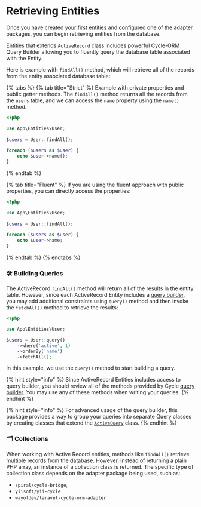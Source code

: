 # Retrieving Entities

Once you have created [your first entities](defining-entities.md) and [configured](../general/installation.md) one of the adapter packages, you can begin retrieving entities from the database.

Entities that extends `ActiveRecord` class includes powerful Cycle-ORM Query Builder allowing you to fluently query the database table associated with the Entity.

Here is example with `findAll()` method, which will retrieve all of the records from the entity associated database table:

{% tabs %}
{% tab title="Strict" %}
Example with private properties and public getter methods. The `findAll()` method returns all the records from the `users` table, and we can access the `name` property using the `name()` method.

```php
<?php

use App\Entities\User;
 
$users = User::findAll();
 
foreach ($users as $user) {
    echo $user->name();
}
```
{% endtab %}

{% tab title="Fluent" %}
If you are using the fluent approach with public properties, you can directly access the properties:

```php
<?php

use App\Entities\User;
 
$users = User::findAll();
 
foreach ($users as $user) {
    echo $user->name;
}
```
{% endtab %}
{% endtabs %}

### 🛠️ Building Queries

The ActiveRecord `findAll()` method will return all of the results in the entity table. However, since each ActiveRecord Entity includes a [query builder](https://cycle-orm.dev/docs/query-builder-basic/current/en), you may add additional constraints using `query()` method and then invoke the `fetchAll()` method to retrieve the results:

```php
<?php

use App\Entities\User;

$users = User::query()
    ->where('active', 1)
    ->orderBy('name')
    ->fetchAll();
```

In this example, we use the `query()` method to start building a query.

{% hint style="info" %}
Since ActiveRecord Entities includes access to query builder, you should review all of the methods provided by Cycle [query builder](https://cycle-orm.dev/docs/query-builder-basic/current/en). You may use any of these methods when writing your queries.
{% endhint %}

{% hint style="info" %}
For advanced usage of the query builder, this package provides a way to group your queries into separate Query classes by creating classes that extend the [`ActiveQuery`](../active-queries/query-classes.md) class.
{% endhint %}

### 🗂️ Collections

When working with Active Record entities, methods like `findAll()` retrieve multiple records from the database. However, instead of returning a plain PHP array, an instance of a collection class is returned. The specific type of collection class depends on the adapter package being used, such as:

* `spiral/cycle-bridge`,
* `yiisoft/yii-cycle`
* `wayofdev/laravel-cycle-orm-adapter`




